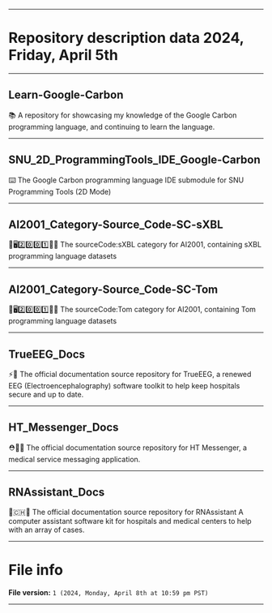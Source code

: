 
***

# Repository description data 2024, Friday, April 5th

---

## Learn-Google-Carbon

📚️ A repository for showcasing my knowledge of the Google Carbon programming language, and continuing to learn the language. 

---

## SNU_2D_ProgrammingTools_IDE_Google-Carbon

⌨️ The Google Carbon programming language IDE submodule for SNU Programming Tools (2D Mode)

---

## AI2001_Category-Source_Code-SC-sXBL

🧠️🖥️2️⃣️0️⃣️0️⃣️1️⃣️💾️📜️ The sourceCode:sXBL category for AI2001, containing sXBL programming language datasets 

---

## AI2001_Category-Source_Code-SC-Tom

🧠️🖥️2️⃣️0️⃣️0️⃣️1️⃣️💾️📜️ The sourceCode:Tom category for AI2001, containing Tom programming language datasets 

---

## TrueEEG_Docs

⚡️📖️ The official documentation source repository for TrueEEG, a renewed EEG (Electroencephalography) software toolkit to help keep hospitals secure and up to date. 

---

## HT_Messenger_Docs

⛑️📲️📖️ The official documentation source repository for HT Messenger, a medical service messaging application.
 
---

## RNAssistant_Docs

🏴󠁧󠁢󠁥󠁮󠁧󠁿️🇨🇭️📖️ The official documentation source repository for RNAssistant A computer assistant software kit for hospitals and medical centers to help with an array of cases. 

***

# File info

**File version:** `1 (2024, Monday, April 8th at 10:59 pm PST)`

***

